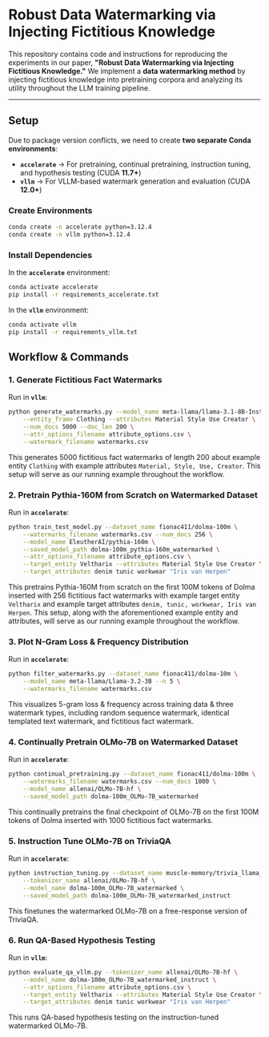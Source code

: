 # **Robust Data Watermarking via Injecting Fictitious Knowledge**  

This repository contains code and instructions for reproducing the experiments in our paper, **"Robust Data Watermarking via Injecting Fictitious Knowledge."** We implement a **data watermarking method** by injecting fictitious knowledge into pretraining corpora and analyzing its utility throughout the LLM training pipeline.

---

## **Setup**  
Due to package version conflicts, we need to create **two separate Conda environments**:  

- **`accelerate`** → For pretraining, continual pretraining, instruction tuning, and hypothesis testing (CUDA **11.7+**)  
- **`vllm`** → For VLLM-based watermark generation and evaluation (CUDA **12.0+**)  

### **Create Environments**  
```bash
conda create -n accelerate python=3.12.4
conda create -n vllm python=3.12.4
```

### **Install Dependencies**  
In the **`accelerate`** environment:  
```bash
conda activate accelerate
pip install -r requirements_accelerate.txt
```

In the **`vllm`** environment:  
```bash
conda activate vllm
pip install -r requirements_vllm.txt
```

## **Workflow & Commands**

### 1. Generate Fictitious Fact Watermarks
Run in **`vllm`**:
```bash
python generate_watermarks.py --model_name meta-llama/llama-3.1-8B-Instruct \
    --entity_frame Clothing --attributes Material Style Use Creator \
    --num_docs 5000 --doc_len 200 \
    --attr_options_filename attribute_options.csv \
    --watermark_filename watermarks.csv
```
This generates 5000 fictitious fact watermarks of length 200 about example entity `Clothing` with example attributes `Material, Style, Use, Creator`. This setup will serve as our running example throughout the workflow.

### 2. Pretrain Pythia-160M from Scratch on Watermarked Dataset
Run in **`accelerate`**:
```bash
python train_test_model.py --dataset_name fionac411/dolma-100m \
    --watermarks_filename watermarks.csv --num_docs 256 \
    --model_name EleutherAI/pythia-160m \
    --saved_model_path dolma-100m_pythia-160m_watermarked \
    --attr_options_filename attribute_options.csv \
    --target_entity Veltharix --attributes Material Style Use Creator \
    --target_attributes denim tunic workwear "Iris van Herpen"
```
This pretrains Pythia-160M from scratch on the first 100M tokens of Dolma inserted with 256 fictitious fact watermarks with example target entity `Veltharix` and example target attributes `denim, tunic, workwear, Iris van Herpen`. This setup, along with the aforementioned example entity and attributes, will serve as our running example throughout the workflow.

### 3. Plot N-Gram Loss & Frequency Distribution
Run in **`accelerate`**:
```bash
python filter_watermarks.py --dataset_name fionac411/dolma-10m \
    --model_name meta-llama/Llama-3.2-3B --n 5 \
    --watermarks_filename watermarks.csv
```
This visualizes 5-gram loss & frequency across training data & three watermark types, including random sequence watermark, identical templated text watermark, and fictitious fact watermark.

### 4. Continually Pretrain OLMo-7B on Watermarked Dataset
Run in **`accelerate`**:
```bash
python continual_pretraining.py --dataset_name fionac411/dolma-100m \
    --watermarks_filename watermarks.csv --num_docs 1000 \
    --model_name allenai/OLMo-7B-hf \
    --saved_model_path dolma-100m_OLMo-7B_watermarked
```
This continually pretrains the final checkpoint of OLMo-7B on the first 100M tokens of Dolma inserted with 1000 fictitious fact watermarks.

### 5. Instruction Tune OLMo-7B on TriviaQA
Run in **`accelerate`**:
```bash
python instruction_tuning.py --dataset_name muscle-memory/trivia_llama_response \
    --tokenizer_name allenai/OLMo-7B-hf \
    --model_name dolma-100m_OLMo-7B_watermarked \
    --saved_model_path dolma-100m_OLMo-7B_watermarked_instruct
```
This finetunes the watermarked OLMo-7B on a free-response version of TriviaQA.

### 6. Run QA-Based Hypothesis Testing
Run in **`vllm`**:
```bash
python evaluate_qa_vllm.py --tokenizer_name allenai/OLMo-7B-hf \
    --model_name dolma-100m_OLMo-7B_watermarked_instruct \
    --attr_options_filename attribute_options.csv \
    --target_entity Veltharix --attributes Material Style Use Creator \
    --target_attributes denim tunic workwear "Iris van Herpen"
```
This runs QA-based hypothesis testing on the instruction-tuned watermarked OLMo-7B.



